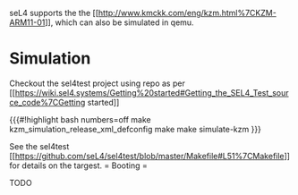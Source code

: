 seL4 supports the the
\[\[<http://www.kmckk.com/eng/kzm.html%7CKZM-ARM11-01>\]\], which can
also be simulated in qemu.

# Simulation


Checkout the sel4test project using repo as per
\[\[<https://wiki.sel4.systems/Getting%20started#Getting_the_SEL4_Test_source_code%7CGetting>
started\]\]

{{{\#!highlight bash numbers=off make
kzm\_simulation\_release\_xml\_defconfig make make simulate-kzm }}}

See the sel4test
\[\[<https://github.com/seL4/sel4test/blob/master/Makefile#L51%7CMakefile>\]\]
for details on the targest. = Booting =

TODO
